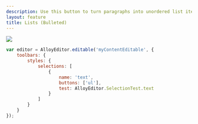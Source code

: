 ```yaml
---
description: Use this button to turn paragraphs into unordered list items.
layout: feature
title: Lists (Bulleted)
---
```

<div class="thumbnail">
  <img class="img img-polaroid" src="/images/features/button-ul.gif"/>
</div>

```javascript
var editor = AlloyEditor.editable('myContentEditable', {
	toolbars: {
		styles: {
			selections: [
				{
					name: 'text',
					buttons: ['ul'],
					test: AlloyEditor.SelectionTest.text
				}
			]
		}
	}
});
```